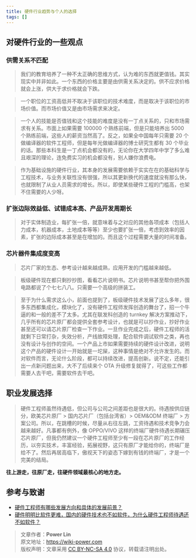 ```yaml
---
title: 硬件行业趋势与个人的选择
tags: []
---
```


## 对硬件行业的一些观点

### 供需关系不匹配

> 我们的教育培养了一种不太正确的思维方式，认为难的东西就更值钱。其实现实中并非如此。一个东西的价格主要是由供需关系决定的。供不应求价格就会上涨，供大于求价格就会下跌。

> 一个职位的工资高低并不取决于该职位的技术难度，而是取决于该职位的市场价值。而市场价值又是由市场需求来决定。

> 一个人的技能是否值钱和这个技能的难度是没有一丁点关系的，只和市场需求有关系。市面上如果需要 100000 个熟练前端，但是只能培养出 5000 个熟练前端，这些人的薪资当然高了。反之，如果全中国每年只需要 20 个做编译器的软件工程师，但是每年光做编译器的博士研究生都有 30 个毕业的话。那些本科生是一丁点机会都没有的，无论你在大学四年中学了多么难且艰深的理论，连免费实习的机会都没有，别人嫌你浪费电。

> 作为基础设施的硬件行业，其本身的发展需要依赖于实实在在的基础科学与工程技术，与业务关联性没有很强，所以其更新换代的速度就没有那么快，也就限制了从业人员需求的增长。所以，即使某些硬件工程的门槛高，也架不住需要的人少呀。

### 扩张边际效益低、试错成本高、产品开发周期长

> 对于实体制造业，每扩张一倍，就意味着与之对应的其他各项成本（包括人力成本，机器成本，土地成本等等）至少也要扩张一倍，考虑到效率的因素，扩张的边际成本甚至是在增加的。而且这个过程需要大量的时间准备。

### 芯片器件集成度变高

> 芯片厂家的生态、参考设计越来越成熟，应用开发的门槛越来越低。

> 板级硬件现在都只剩抄抄图，看看芯片说明书。芯片说明书甚至帮你把外围电路都说了个七七八八。只需要一个高级的拼装工。

> 至于为什么需求这么小，前面也提到了，板级硬件技术发展了这么多年，很多东西都集成化，模块化了，没有硬件工程师发挥创造的舞台了，招一个牛逼的和一般的差不了太多。尤其在联发科创造的 turnkey 解决方案推动下，几乎所有的芯片原厂都会提供全套参考设计，也就是可以抄作业，抄好作业甚至还可以请芯片原厂检查一下作业。一旦作业完成之后，硬件工程师的活就剩下日常打杂，失效分析，产线故障处理，配合软件调试软件之类，再也没有设计与创作的空间。一个产品上市如果需要持续的硬件设计改进，说明这个产品的硬件设计一开始就是一坨屎，这种事情是绝对不允许发生的。而对软件而言，无论什么阶段，都可以持续改进，提高创新。说不定，还能引出一点新问题出来，大不了后续来个 OTA 升级修复就得了，可这些工作都需要人去干吧，需要软件去干吧。

## 职业发展选择

> 硬件工程师虽然待遇低，但公司与公司之间差距也是很大的。待遇按供应链分，欧美芯片原厂 > 国内芯片厂（包括台湾省）> OEM&ODM 终端厂 > 方案公司。所以，在跳槽的时候，尽量从右往左跳，工资待遇和技术竞争力会越来越好。凡事都有例外，像 OPPO/VIVO 这样的终端厂硬件待遇长期碾压芯片原厂，但我仍然建议一个硬件工程师至少有一段在芯片原厂的工作经历，以夯实技术，丰富经验，拓展视野，这只有原厂才能给你的，终端厂是给不了。然后再居高临下，傲视天下的姿态下嫁到有钱的终端厂，才是一个完美的结局。

**往上游走，往原厂走，往硬件领域最核心的地方走。**

## 参考与致谢

- [硬件工程师有哪些发展方向和具体的发展前景？](https://www.zhihu.com/question/303073976/answer/2409911089)
- [硬件明明比软件更难，国内的硬件技术也不如软件，为什么硬件工程师待遇还不如软件？](https://www.zhihu.com/question/418963577)

> 文章作者：**Power Lin**  
> 原文地址：<https://wiki-power.com>  
> 版权声明：文章采用 [CC BY-NC-SA 4.0](https://creativecommons.org/licenses/by/4.0/deed.zh) 协议，转载请注明出处。
